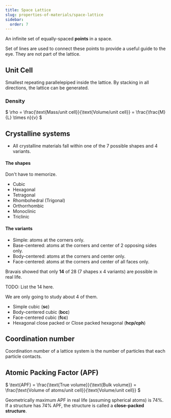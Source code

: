 ```yaml
---
title: Space Lattice
slug: properties-of-materials/space-lattice
sidebar:
  order: 7
---
```


An infinite set of equally-spaced **points** in a space.

Set of lines are used to connect these points to provide a useful guide to the
eye. They are not part of the lattice.

## Unit Cell

Smallest repeating parallelepiped inside the lattice. By stacking in all
directions, the lattice can be generated.

### Density

$ \rho = \frac{\text{Mass/unit cell}}{\text{Volume/unit cell}} =
\frac{\frac{M}{L} \times n}{v} $

## Crystalline systems

- All crystalline materials fall within one of the 7 possible shapes and 4
  variants.

#### The shapes

Don't have to memorize.

- Cubic
- Hexagonal
- Tetragonal
- Rhombohedral (Trigonal)
- Orthorrhombic
- Monoclinic
- Triclinic

#### The variants

- Simple: atoms at the corners only.
- Base-centered: atoms at the corners and center of 2 opposing sides only.
- Body-centered: atoms at the corners and center only.
- Face-centered: atoms at the corners and center of all faces only.

Bravais showed that only **14** of 28 (7 shapes x 4 variants) are possible in
real life.

TODO: List the 14 here.

We are only going to study about 4 of them.

- Simple cubic (**sc**)
- Body-centered cubic (**bcc**)
- Face-centered cubic (**fcc**)
- Hexagonal close packed or Close packed hexagonal (**hcp/cph**)

## Coordination number

Coordination number of a lattice system is the number of particles that each
particle contacts.

## Atomic Packing Factor (APF)

$ \text{APF} = \frac{\text{True volume}}{\text{Bulk volume}} =
\frac{\text{Volume of atoms/unit cell}}{\text{Volume/unit cell}} $

Geometrically maximum APF in real life (assuming spherical atoms) is 74%. If a
structure has 74% APF, the structure is called a **close-packed structure**.
